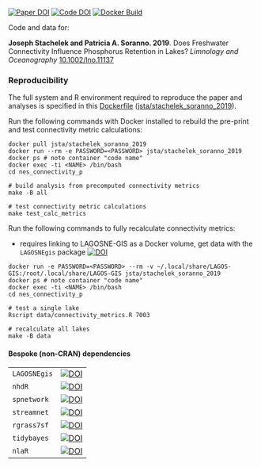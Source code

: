 [![Paper DOI](https://img.shields.io/badge/Paper-10.1002/lno.11137-blue.svg)](https://doi.org/10.1002/lno.11137) [![Code DOI](https://zenodo.org/badge/123951266.svg)](https://zenodo.org/badge/latestdoi/123951266) [![Docker Build](https://img.shields.io/badge/Docker%20Image-jsta/stachelek--soranno--2019-green.svg)](https://cloud.docker.com/repository/docker/jsta/stachelek_soranno_2019)

Code and data for:

**Joseph Stachelek and Patricia A. Soranno. 2019**. Does Freshwater Connectivity Influence Phosphorus Retention in Lakes? *Limnology and Oceanography* [10.1002/lno.11137](https://doi.org/10.1002/lno.11137)

### Reproducibility

The full system and R environment required to reproduce the paper and analyses is specified in this [Dockerfile](Dockerfile) ([jsta/stachelek_soranno_2019](https://cloud.docker.com/repository/docker/jsta/stachelek_soranno_2019)).

Run the following commands with Docker installed to rebuild the pre-print and test connectivity metric calculations:

```
docker pull jsta/stachelek_soranno_2019
docker run --rm -e PASSWORD=<PASSWORD> jsta/stachelek_soranno_2019
docker ps # note container "code name"
docker exec -ti <NAME> /bin/bash
cd nes_connectivity_p

# build analysis from precomputed connectivity metrics
make -B all

# test connectivity metric calculations
make test_calc_metrics
```

Run the following commands to fully recalculate connectivity metrics:

  * requires linking to LAGOSNE-GIS as a Docker volume, get data with the `LAGOSNEgis` package [![DOI](https://zenodo.org/badge/106293356.svg)](https://zenodo.org/badge/latestdoi/106293356)

```
docker run -e PASSWORD=<PASSWORD> --rm -v ~/.local/share/LAGOS-GIS:/root/.local/share/LAGOS-GIS jsta/stachelek_soranno_2019
docker ps # note container "code name"
docker exec -ti <NAME> /bin/bash
cd nes_connectivity_p

# test a single lake
Rscript data/connectivity_metrics.R 7003

# recalculate all lakes
make -B data
```

#### Bespoke (non-CRAN) dependencies

|||
|---|---|
|`LAGOSNEgis`| [![DOI](https://zenodo.org/badge/106293356.svg)](https://zenodo.org/badge/latestdoi/106293356)|
|`nhdR`| [![DOI](https://zenodo.org/badge/75339263.svg)](https://zenodo.org/badge/latestdoi/75339263)|
|`spnetwork`| [![DOI](https://zenodo.org/badge/96037556.svg)](https://zenodo.org/badge/latestdoi/96037556)|
|`streamnet`| [![DOI](https://zenodo.org/badge/104792308.svg)](https://zenodo.org/badge/latestdoi/104792308)|
|`rgrass7sf`| [![DOI](https://zenodo.org/badge/115946587.svg)](https://zenodo.org/badge/latestdoi/115946587)|
|`tidybayes`| [![DOI](https://zenodo.org/badge/116701609.svg)](https://zenodo.org/badge/latestdoi/116701609)|
|`nlaR`| [![DOI](https://zenodo.org/badge/75324775.svg)](https://zenodo.org/badge/latestdoi/75324775)|
